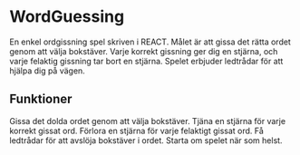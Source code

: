 # WordGuessing

En enkel ordgissning spel skriven i REACT. Målet är att gissa det rätta ordet genom att välja bokstäver. Varje korrekt gissning ger dig en stjärna, och varje felaktig gissning tar bort en stjärna. Spelet erbjuder ledtrådar för att hjälpa dig på vägen.

## Funktioner

Gissa det dolda ordet genom att välja bokstäver.
Tjäna en stjärna för varje korrekt gissat ord.
Förlora en stjärna för varje felaktigt gissat ord.
Få ledtrådar för att avslöja bokstäver i ordet.
Starta om spelet när som helst.
